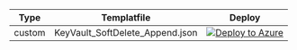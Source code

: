 
|Type|Templatfile|Deploy|
|------------|-------------------|----------------|
|custom|KeyVault_SoftDelete_Append.json | [![Deploy to Azure](https://docs.microsoft.com/en-us/azure/governance/policy/media/deploy/deploybutton.png)](https://portal.azure.com/?#blade/Microsoft_Azure_Policy/CreatePolicyDefinitionBlade/uri/https%3A%2F%2Fraw.githubusercontent.com%2FMathieu%2Fes-Policies%2Fmain%2FesPoliciesDefinitionsCustom%2FKeyVault_SoftDelete_Append.json)
